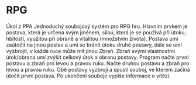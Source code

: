 # RPG
Úkol z PPA
Jednoduchý soubojový systém pro RPG hru.
Hlavním prvkem je postava, která je určena svým jménem, silou, která je se používá při útoku, hbitostí, využitou při obraně a vitalitou (množstvím života). Postava umí zaútočit na jinou postav a umí se bránit útoku druhé postavy, dále se umí vyzbrojit, v každé ruce může mít jinou Zbraň. Zbraň svými vlastnostmi útok/obrana umí zvýšit celkový útok a obranu postavy.
Program načte první postavu a zbraň pro levou a pravou ruku. Načte druhou postavu a zbraň pro levou a pravou ruku. Obě postavy vyzbrojí a spustí souboj, ve kterém začíná útočit první postava. Po ukončení souboje vypíše informace o vítězi.
